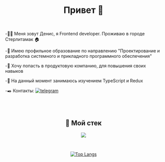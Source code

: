 <body>

<h1 align="center">Привет 👀</h1>
<br>

<p>-🧑‍🌾 Меня зовут Денис, я Frontend developer. Проживаю в городе Стерлитамак 🏠</p>
<p>-📘 Имею профильное образование по направлению "Проектирование и разработка системного и прикладного программного обеспечения"</p>
<p>-💭 Хочу попасть в продуктовую компанию, для повышения своих навыков</p>
<p>-💾 На данный момент занимаюсь изучением TypeScript и Redux</p>
<p>-✒️ Контакты:
    <a href="https://t.me/nxxtrx">
        <img src="https://img.shields.io/badge/Telegram-blue?style=for-the-badge?logo=telegram&logoColor=white" alt="telegram">
    </a>  
</p>

<br>
<br>
<div>
  <h2 align="center">🔨 Мой стек</h2>
<p align="center">
  <a href="https://skillicons.dev">
    <img src="https://skillicons.dev/icons?i=js,react,ts,redux,webpack,git,scss,figma" />
  </a>
</p>
</div>
<br>
<div align="center">
  
  [![Top Langs](https://github-readme-stats.vercel.app/api/top-langs/?username=Nxxtrx&layout=compact)](https://github.com/anuraghazra/github-readme-stats)

</div>

</body>
